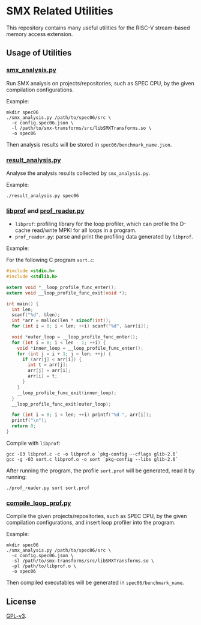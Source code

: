 # SMX Related Utilities

This repository contains many useful utilities for the RISC-V stream-based memory access extension.

## Usage of Utilities

### [smx_analysis.py](smx_analysis.py)

Run SMX analysis on projects/repositories, such as SPEC CPU, by the given compilation configurations.

Example:

```
mkdir spec06
./smx_analysis.py /path/to/spec06/src \
  -c config.spec06.json \
  -l /path/to/smx-transforms/src/libSMXTransforms.so \
  -o spec06
```

Then analysis results will be stored in `spec06/benchmark_name.json`.

### [result_analysis.py](result_analysis.py)

Analyse the analysis results collected by `smx_analysis.py`.

Example:

```
./result_analysis.py spec06
```

### [libprof](libprof.c) and [prof_reader.py](prof_reader.py)

* `libprof`: profiling library for the loop profiler, which can profile the D-cache read/write MPKI for all loops in a program.
* `prof_reader.py`: parse and print the profiling data generated by `libprof`.

Example:

For the following C program `sort.c`:

```c
#include <stdio.h>
#include <stdlib.h>

extern void *__loop_profile_func_enter();
extern void __loop_profile_func_exit(void *);

int main() {
  int len;
  scanf("%d", &len);
  int *arr = malloc(len * sizeof(int));
  for (int i = 0; i < len; ++i) scanf("%d", &arr[i]);

  void *outer_loop = __loop_profile_func_enter();
  for (int i = 0; i < len - 1; ++i) {
    void *inner_loop = __loop_profile_func_enter();
    for (int j = i + 1; j < len; ++j) {
      if (arr[j] < arr[i]) {
        int t = arr[j];
        arr[j] = arr[i];
        arr[i] = t;
      }
    }
    __loop_profile_func_exit(inner_loop);
  }
  __loop_profile_func_exit(outer_loop);

  for (int i = 0; i < len; ++i) printf("%d ", arr[i]);
  printf("\n");
  return 0;
}
```

Compile with `libprof`:

```
gcc -O3 libprof.c -c -o libprof.o `pkg-config --cflags glib-2.0`
gcc -g -O3 sort.c libprof.o -o sort `pkg-config --libs glib-2.0`
```

After running the program, the profile `sort.prof` will be generated, read it by running:

```
./prof_reader.py sort sort.prof
```

### [compile_loop_prof.py](compile_loop_prof.py)

Compile the given projects/repositories, such as SPEC CPU, by the given compilation configurations, and insert loop profiler into the program.

Example:

```
mkdir spec06
./smx_analysis.py /path/to/spec06/src \
  -c config.spec06.json \
  -sl /path/to/smx-transforms/src/libSMXTransforms.so \
  -pl /path/to/libprof.o \
  -o spec06
```

Then compiled executables will be generated in `spec06/benchmark_name`.

## License

[GPL-v3](LICENSE).
